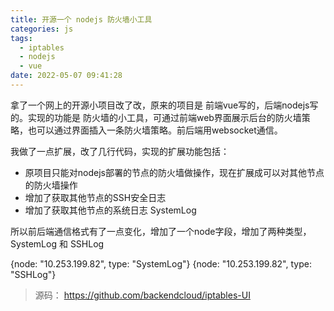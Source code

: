 ```yaml
---
title: 开源一个 nodejs 防火墙小工具
categories: js
tags:
  - iptables
  - nodejs
  - vue
date: 2022-05-07 09:41:28
---
```


拿了一个网上的开源小项目改了改，原来的项目是 前端vue写的，后端nodejs写的。实现的功能是 防火墙的小工具，可通过前端web界面展示后台的防火墙策略，也可以通过界面插入一条防火墙策略。前后端用websocket通信。

我做了一点扩展，改了几行代码，实现的扩展功能包括：
* 原项目只能对nodejs部署的节点的防火墙做操作，现在扩展成可以对其他节点的防火墙操作
* 增加了获取其他节点的SSH安全日志
* 增加了获取其他节点的系统日志 SystemLog

所以前后端通信格式有了一点变化，增加了一个node字段，增加了两种类型，SystemLog 和 SSHLog

{node: "10.253.199.82", type: "SystemLog"}
{node: "10.253.199.82", type: "SSHLog"}

> 源码： https://github.com/backendcloud/iptables-UI